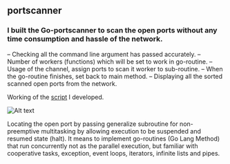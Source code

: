 ## portscanner

### I built the Go-portscanner to scan the open ports without any time consumption and hassle of the network.

– Checking all the command line argument has passed accurately.
– Number of workers (functions) which will be set to work in go-routine.
– Usage of the channel, assign ports to scan it worker to sub-routine.
– When the go-routine finishes, set back to main method.
– Displaying all the sorted scanned open ports from the network.

Working of the [script](https://github.com/ajay-deshmukh/portscanner/blob/master/portscanner.gol) I developed.

![Alt text](https://github.com/ajay-deshmukh/portscanner/blob/master/output/screeenshot.png)

Locating the open port by passing generalize subroutine for non-preemptive
multitasking by allowing execution to be suspended and resumed state (halt).
It means to implement go-routines (Go Lang Method) that run concurrently not
as the parallel execution, but familiar with cooperative tasks, exception, 
event loops, iterators, infinite lists and pipes.
